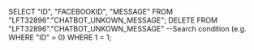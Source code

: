 SELECT "ID", "FACEBOOKID", "MESSAGE"
  FROM "LFT32896"."CHATBOT_UNKOWN_MESSAGE";
DELETE FROM "LFT32896"."CHATBOT_UNKOWN_MESSAGE"
  --Search condition (e.g. WHERE "ID" = 0)
  WHERE 1 = 1;